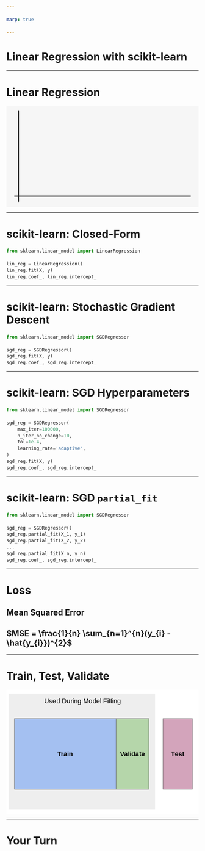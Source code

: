 ```yaml
---

marp: true

---
```


<style>
img[alt~="center"] {
  display: block;
  margin: 0 auto;
}
</style>

# Linear Regression with scikit-learn

<!--
We have learned about linear regression and we have learned about scikit-learn. In this unit we are going to perform a linear regression using the scikit-learn toolkit.
-->

---

# Linear Regression

![center](res/linearregressionwithscikit1.gif)

<!--
Remember that linear regression involves fitting a straight line to a dataset. Most of the time, the line doesn't fit perfectly for all data points. You can see in this illustration the blue datapoints, the regression line, and then the red lines between the datapoints and the regression line. The red lines indicate the "error". There are many ways to measure this error that we'll talk about in detail in a future unit.
-->

---

# scikit-learn: Closed-Form

```python
from sklearn.linear_model import LinearRegression

lin_reg = LinearRegression()
lin_reg.fit(X, y)
lin_reg.coef_, lin_reg.intercept_
```

<!--
In this unit we'll perform both closed-form and non-closed-form regressions. To perform a closed-form linear regression in scikit-learn we use the `LinearRegression` class from the `linear_model` package. As you can see in this example, performing the regression is as simple as instantiating the class and then calling the `fit()` method. The model then calculates the coefficient and intercept for the linear equation.
-->

---

# scikit-learn: Stochastic Gradient Descent

```python
from sklearn.linear_model import SGDRegressor

sgd_reg = SGDRegressor()
sgd_reg.fit(X, y)
sgd_reg.coef_, sgd_reg.intercept_
```

<!--
Using the stochasitic gradient descent looks strikingly similar to performing closed-form regression with `LinearRegression`. This is no accident. scikit-learn's API is very consistent.

In this example we load the data into memory, perform SGD, and the print out the coefficient and intercept.

Note that this might not be the optimal coefficient and intercept, just the best one that the SGD algorithm found after running through it's epochs.
-->

---

# scikit-learn: SGD Hyperparameters

```python
from sklearn.linear_model import SGDRegressor

sgd_reg = SGDRegressor(
    max_iter=100000,
    n_iter_no_change=10,
    tol=1e-4,
    learning_rate='adaptive',
)
sgd_reg.fit(X, y)
sgd_reg.coef_, sgd_reg.intercept_
```

<!--
There aren't really any hyperparameters to tune for `LinearRegression`. There are some settings that you can change based on your data, such as should the intercept be calculated or is the data already centered, but there is very little to explore.

`SGDRegressor`, however, has many hyperparameters that can be tuned. You can see some of those hyperparameters in use here.

The first parameter that we have changed is the `max_iter`. The changes the maxium number of times that the model will pass over the data for training. Sometimes you can improve model performance by just training more.

The second parameter, `n_iter_no_change`, manages "early stopping" for the model. The setting is the number of times the model will pass over the data, not see a meaningful change in loss, and keep going. We have said that if you don't see a meaningful change in 10 epochs, stop. Increasing this number can potentially help your model get out of a plateau of loss that is just a local minimum.

The `tol` setting defines what that meaningful change in loss is.

And finally the `learning_rate` effects the change in learning rate over time. At each epoch the algorithm adjusts weights by the learning rate and measures loss. This rate can be constant throughout the training, but can also change over time. There are schools of thought that favor making the learning rate smaller as training continues to allow the optimizer to make finer adjustments as it nears an optimal solution.

There are many more hyperparameters that can be found in the SGDRegressor documentation.
-->

---

# scikit-learn: SGD `partial_fit`

```python
from sklearn.linear_model import SGDRegressor

sgd_reg = SGDRegressor()
sgd_reg.partial_fit(X_1, y_1)
sgd_reg.partial_fit(X_2, y_2)
...
sgd_reg.partial_fit(X_n, y_n)
sgd_reg.coef_, sgd_reg.intercept_
```

<!--
Another capibility of the `SGDRegressor` is the ability to partially train the model. This can be useful if your data doesn't fit into memory. You can continutally call `partial_fit` with subsets of the full dataset.
-->

---

# Loss

## Mean Squared Error

## $MSE = \frac{1}{n} \sum_{n=1}^{n}(y_{i} - \hat{y_{i}})^{2}$

<!--
We'll got into loss and different ways to measure it in later units. For this unit we'll calculate loss using the mean squared error. The mean squared error is the measure of the values that our model predicts vs. what the values actually are. The differences are calculated, squared to get rid of negatives, and summed so that the average squared error can be found.
-->

---

# Train, Test, Validate

![center](res/train_validate_test.png)

<!--
This lab will also be the first time that we'll need to split our data for model training. 

When we train a model, we could use all of the data that we have. However, when we do that we risk overfitting the model to our data. The model might become really good at making predictions that look like the data that it has already seen, but really bad at generalizing.

For this reason we typically hold out some of the data and don't use it to train in the model at all. We keep this "test set" of data and use it only to evaluate the model after training has completed. We pass the trained models the features in the test set, get the predictions from the model, and then calculate the difference between the predictions and the actual values.

How much data do we hold out for testing? There is no exact answer, but it is common to see 10%, 20%, and even 25% of the data held out for testing.

When you do this hold out of data, it is important that you get a good random sample of the data. You might need to shuffle the data to get this sample.

Contrary to a purely random sample, you might also want to ensure some pattern in the data is represented in your test set. Say you have a dataset about dogs and there are 10 different breeds in the dataset that each make up 10% of the dataset. You might think that ratio of breeds represented in the test set match that of the overall dataset. This is called stratification of the test set.

Okay, so we all understand the test set, but what is the validation set?

The validation set is used during training to let the optimizer evaluate the model. The loss calculated with the validation set directly effects decisions the model makes.

Some models, like `LinearRegression` don't have a validation set since they aren't built using an optimizer. Others like `SGDRegressor` do utilize a validation set. The `validation_fraction` parameter can be adjusted to tell the model how much of the data to use for validation.
-->

---

# Your Turn

<!--
Let's now build a few different linear regression models using scikit-learn!
-->